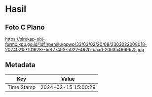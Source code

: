 # Hasil

## Foto C Plano

https://sirekap-obj-formc.kpu.go.id/1df1/pemilu/ppwp/33/03/02/20/08/3303022008018-20240215-101928--5ef27403-5022-492b-baad-206354969625.jpg


## Metadata

| Key        | Value               |
| ---------- | ------------------- |
| Time Stamp | 2024-02-15 15:00:29 |



